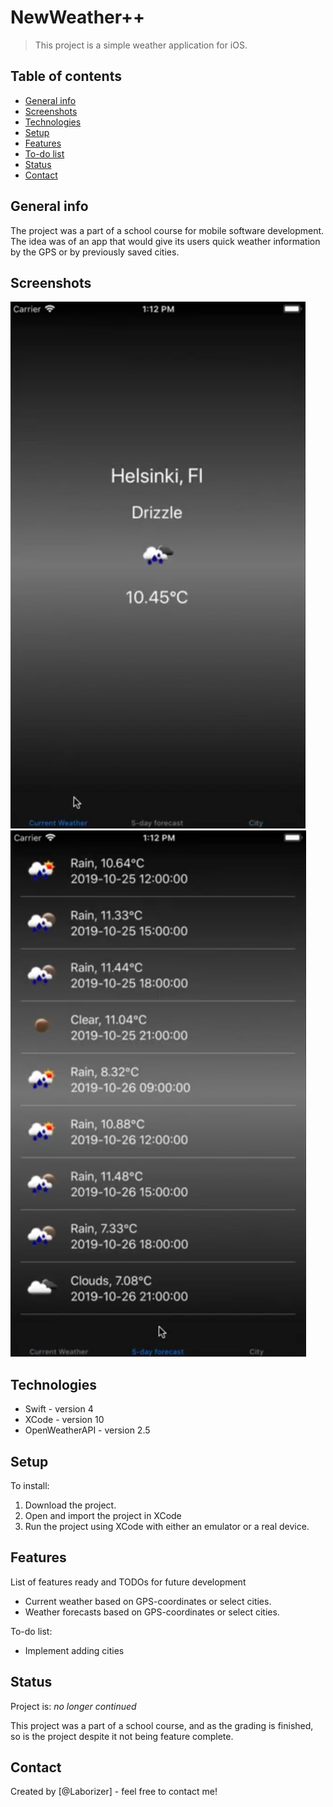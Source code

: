 # NewWeather++
> This project is a simple weather application for iOS.

## Table of contents
* [General info](#general-info)
* [Screenshots](#screenshots)
* [Technologies](#technologies)
* [Setup](#setup)
* [Features](#features)
* [To-do list](#todo-list)
* [Status](#status)
* [Contact](#contact)

## General info
The project was a part of a school course for mobile software development. The idea was of an app that would give its users
quick weather information by the GPS or by previously saved cities. 

## Screenshots
![Example screenshot](./img/wa1cw.png)
![Example screenshot](./img/wa25df.png)

## Technologies
* Swift - version 4
* XCode - version 10
* OpenWeatherAPI - version 2.5

## Setup
To install: 

1. Download the project.
2. Open and import the project in XCode
3. Run the project using XCode with either an emulator or a real device.

## Features
List of features ready and TODOs for future development
* Current weather based on GPS-coordinates or select cities.
* Weather forecasts based on GPS-coordinates or select cities.

To-do list:
* Implement adding cities

## Status
Project is: _no longer continued_

This project was a part of a school course, and as the grading is finished, so is the project despite it
not being feature complete.

## Contact
Created by [@Laborizer] - feel free to contact me!

